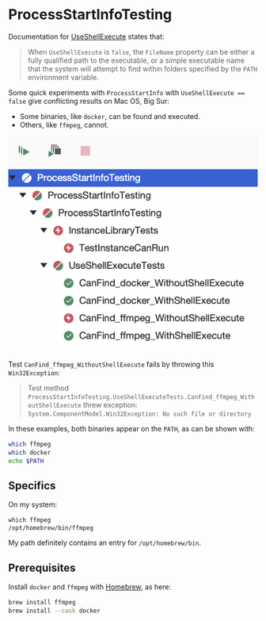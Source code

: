 # ProcessStartInfoTesting

Documentation for [UseShellExecute](https://docs.microsoft.com/en-us/dotnet/api/system.diagnostics.processstartinfo.useshellexecute?view=net-5.0)
states that:

> When `UseShellExecute` is `false`, the `FileName` property can be either a fully qualified path to the
> executable, or a simple executable name that the system will attempt to find within folders specified
> by the `PATH` environment variable.

Some quick experiments with `ProcessStartInfo` with `UseShellExecute == false` give conflicting results on Mac OS, Big Sur:

* Some binaries, like `docker`, can be found and executed.
* Others, like `ffmpeg`, cannot.

![Results showing that docker can be found on the PATH, but ffmpeg cannot.](images/test-run-results.png)

Test `CanFind_ffmpeg_WithoutShellExecute` fails by throwing this `Win32Exception`:

> Test method `ProcessStartInfoTesting.UseShellExecuteTests.CanFind_ffmpeg_WithoutShellExecute` threw exception: `System.ComponentModel.Win32Exception: No such file or directory`

In these examples, both binaries appear on the `PATH`, as can be shown with:

```bash
which ffmpeg
which docker
echo $PATH
```

## Specifics

On my system:

```
which ffmpeg
/opt/homebrew/bin/ffmpeg
```

My path definitely contains an entry for `/opt/homebrew/bin`.

## Prerequisites

Install `docker` and `ffmpeg` with [Homebrew](https://brew.sh/), as here:

```bash
brew install ffmpeg
brew install --cask docker
```
